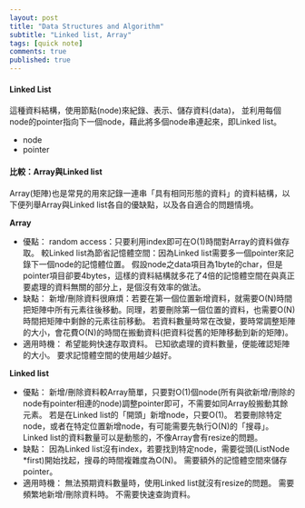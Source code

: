 ```yaml
---
layout: post
title: "Data Structures and Algorithm"
subtitle: "Linked list, Array"
tags: [quick note]
comments: true
published: true
---
```


#### Linked List

這種資料結構，使用節點(node)來紀錄、表示、儲存資料(data)，
並利用每個node的pointer指向下一個node，藉此將多個node串連起來，即Linked list。

- node
- pointer


#### 比較：Array與Linked list
Array(矩陣)也是常見的用來記錄一連串「具有相同形態的資料」的資料結構，以下便列舉Array與Linked list各自的優缺點，以及各自適合的問題情境。

**Array**
- 優點：
    random access：只要利用index即可在O(1)時間對Array的資料做存取。
    較Linked list為節省記憶體空間：因為Linked list需要多一個pointer來記錄下一個node的記憶體位置。
    假設node之data項目為1byte的char，但是pointer項目卻要4bytes，這樣的資料結構就多花了4倍的記憶體空間在與真正要處理的資料無關的部分上，是個沒有效率的做法。
- 缺點：
    新增/刪除資料很麻煩：若要在第一個位置新增資料，就需要O(N)時間把矩陣中所有元素往後移動。同理，若要刪除第一個位置的資料，也需要O(N)時間把矩陣中剩餘的元素往前移動。
    若資料數量時常在改變，要時常調整矩陣的大小，會花費O(N)的時間在搬動資料(把資料從舊的矩陣移動到新的矩陣)。
- 適用時機：
    希望能夠快速存取資料。
    已知欲處理的資料數量，便能確認矩陣的大小。
    要求記憶體空間的使用越少越好。


**Linked list**
- 優點：
    新增/刪除資料較Array簡單，只要對O(1)個node(所有與欲新增/刪除的node有pointer相連的node)調整pointer即可，不需要如同Array般搬動其餘元素。
    若是在Linked list的「開頭」新增node，只要O(1)。
    若要刪除特定node，或者在特定位置新增node，有可能需要先執行O(N)的「搜尋」。
    Linked list的資料數量可以是動態的，不像Array會有resize的問題。
- 缺點：
    因為Linked list沒有index，若要找到特定node，需要從頭(ListNode *first)開始找起，搜尋的時間複雜度為O(N)。
    需要額外的記憶體空間來儲存pointer。
- 適用時機：
    無法預期資料數量時，使用Linked list就沒有resize的問題。
    需要頻繁地新增/刪除資料時。
    不需要快速查詢資料。

